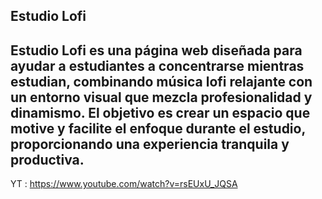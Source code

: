 Estudio Lofi
----------------------------------------------------------------------------------------------------------------------------------------
Estudio Lofi es una página web diseñada para ayudar a estudiantes a concentrarse mientras estudian, combinando música lofi relajante con un entorno visual que mezcla profesionalidad y dinamismo. El objetivo es crear un espacio que motive y facilite el enfoque durante el estudio, proporcionando una experiencia tranquila y productiva.
----------------------------------------------------------------------------------------------------------------------------------------
YT :
https://www.youtube.com/watch?v=rsEUxU_JQSA